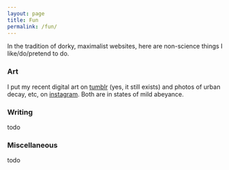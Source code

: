 ```yaml
---
layout: page
title: Fun
permalink: /fun/
---
```


In the tradition of dorky, maximalist websites, here are non-science
things I like/do/pretend to do.

### Art

I put my recent digital art on [tumblr](https://caedrix.tumblr.com/)
(yes, it still exists) and photos of urban decay, etc, on
[instagram](https://www.instagram.com/dr__abe/). Both are in states of mild abeyance.

### Writing

todo

### Miscellaneous

todo
